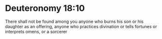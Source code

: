 # Deuteronomy 18:10

There shall not be found among you anyone who burns his son or his daughter as an offering, anyone who practices divination or tells fortunes or interprets omens, or a sorcerer
